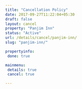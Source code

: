 ```yaml
---
title: "Cancellation Policy"
date: 2017-09-27T11:22:04+05:30
draft: false
layout: cancel
property: "Panjim Inn"
status: "Active"
url: /details/cancel/panjim-inn/
slug: "panjim-inn/"

propertyinfo:
 done: true

mainmenu:
 details: true
 cancel: true

---
```


